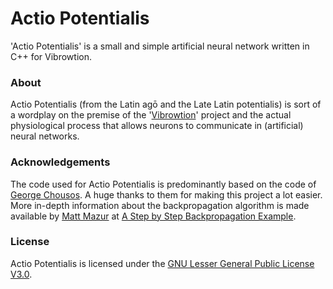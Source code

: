 # Actio Potentialis
'Actio Potentialis' is a small and simple artificial neural network written in C++ for Vibrowtion.

### About
Actio Potentialis (from the Latin agō and the Late Latin potentialis) is sort of a wordplay on the premise of the '[Vibrowtion](https://github.com/tomudding/Vibrowtion)' project and the actual physiological process that allows neurons to communicate in (artificial) neural networks.

### Acknowledgements
The code used for Actio Potentialis is predominantly based on the code of [George Chousos](https://github.com/GiorgosXou). A huge thanks to them for making this project a lot easier. More in-depth information about the backpropagation algorithm is made available by [Matt Mazur](https://mattmazur.com/) at [A Step by Step Backpropagation Example](https://mattmazur.com/2015/03/17/a-step-by-step-backpropagation-example/).

### License
Actio Potentialis is licensed under the [GNU Lesser General Public License V3.0](https://www.gnu.org/licenses/lgpl-3.0.en.html).